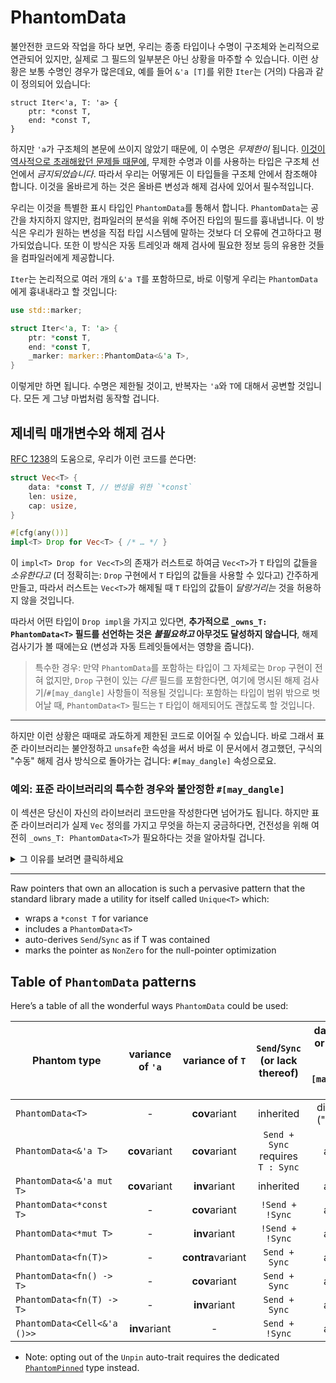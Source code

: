 # PhantomData

불안전한 코드와 작업을 하다 보면, 우리는 종종 타입이나 수명이 구조체와 논리적으로 연관되어 있지만, 실제로 그 필드의 일부분은 아닌 상황을 마주할 수 있습니다. 이런 상황은 보통 수명인 경우가 많은데요, 예를 들어 `&'a [T]`를 위한 `Iter`는 (거의) 다음과 같이 정의되어 있습니다:

```rust,compile_fail
struct Iter<'a, T: 'a> {
    ptr: *const T,
    end: *const T,
}
```

하지만 `'a`가 구조체의 본문에 쓰이지 않았기 때문에, 이 수명은 *무제한이* 됩니다. [이것이 역사적으로 초래해왔던 문제들 때문에][unused-param], 무제한 수명과 이를 사용하는 타입은 구조체 선언에서 *금지되었습니다*. 따라서 우리는 어떻게든 이 타입들을 구조체 안에서 참조해야 합니다. 
이것을 올바르게 하는 것은 올바른 변성과 해제 검사에 있어서 필수적입니다.

[unused-param]: https://rust-lang.github.io/rfcs/0738-variance.html#the-corner-case-unused-parameters-and-parameters-that-are-only-used-unsafely

우리는 이것을 특별한 표시 타입인 `PhantomData`를 통해서 합니다. `PhantomData`는 공간을 차지하지 않지만, 컴파일러의 분석을 위해 주어진 타입의 필드를 흉내냅니다. 이 방식은 우리가 원하는 변성을 직접 타입 시스템에 말하는 것보다 더 오류에 견고하다고 평가되었습니다. 또한 이 방식은 자동 트레잇과 해제 검사에 필요한 정보 등의 유용한 것들을 컴파일러에게 제공합니다.

`Iter`는 논리적으로 여러 개의 `&'a T`를 포함하므로, 바로 이렇게 우리는 `PhantomData`에게 흉내내라고 할 것입니다:

```rust
use std::marker;

struct Iter<'a, T: 'a> {
    ptr: *const T,
    end: *const T,
    _marker: marker::PhantomData<&'a T>,
}
```

이렇게만 하면 됩니다. 수명은 제한될 것이고, 반복자는 `'a`와 `T`에 대해서 공변할 것입니다. 모든 게 그냥 마법처럼 동작할 겁니다.

## 제네릭 매개변수와 해제 검사

[RFC 1238](https://rust-lang.github.io/rfcs/1238-nonparametric-dropck.html)의 도움으로, 우리가 이런 코드를 쓴다면:

```rust
struct Vec<T> {
    data: *const T, // 변성을 위한 `*const`
    len: usize,
    cap: usize,
}

#[cfg(any())]
impl<T> Drop for Vec<T> { /* … */ }
```
이 `impl<T> Drop for Vec<T>`의 존재가 러스트로 하여금 `Vec<T>`가 `T` 타입의 값들을 *소유한다고* (더 정확히는: `Drop` 구현에서 `T` 타입의 값들을 사용할 수 있다고) 간주하게 만들고, 따라서 러스트는 `Vec<T>`가 해제될 때 
`T` 타입의 값들이 *달랑거리는* 것을 허용하지 않을 것입니다.

따라서 어떤 타입이 `Drop impl`을 가지고 있다면, **추가적으로 `_owns_T: PhantomData<T>` 필드를 선언하는 것은 *불필요하고* 아무것도 달성하지 않습니다**, 해제 검사기가 볼 때에는요 (변성과 자동 트레잇들에서는 영향을 줍니다).
 
> 특수한 경우: 만약 `PhantomData`를 포함하는 타입이 그 자체로는 `Drop` 구현이 전혀 없지만, `Drop` 구현이 있는 _다른_ 필드를 포함한다면, 여기에 명시된
해제 검사기/`#[may_dangle]` 사항들이 적용될 것입니다: 포함하는 타입이 범위 밖으로 벗어날 때, `PhantomData<T>`
필드는 `T` 타입이 해제되어도 괜찮도록 할 것입니다.
___

하지만 이런 상황은 때때로 과도하게 제한된 코드로 이어질 수 있습니다. 바로 그래서 표준 라이브러리는 불안정하고 `unsafe`한 속성을 써서 바로 이 문서에서 경고했던, 구식의 "수동" 해제 검사 방식으로 돌아가는 겁니다: 
`#[may_dangle]` 속성으로요.

### 예외: 표준 라이브러리의 특수한 경우와 불안정한 `#[may_dangle]`

이 섹션은 당신이 자신의 라이브러리 코드만을 작성한다면 넘어가도 됩니다. 하지만 표준 라이브러리가 실제 `Vec` 정의를 가지고 무엇을 하는지 궁금하다면, 건전성을 위해 여전히 `_owns_T: PhantomData<T>`가 필요하다는 것을 
알아차릴 겁니다.

<details><summary>그 이유를 보려면 클릭하세요</summary>

다음의 예제를 생각해 봅시다:

```rust
fn main() {
    let mut v: Vec<&str> = Vec::new();
    let s: String = "Short-lived".into();
    v.push(&s);
    drop(s);
} // <- `v` 는 여기서 해제됩니다
```

정석적으로 `impl<T> Drop for Vec<T> {`를 정의하면, 위의 코드는 [부정됩니다][is-denied].

[is-denied]: https://rust.godbolt.org/z/ans15Kqz3

Indeed, in this case we have a `Vec</* T = */ &'s str>` vector of `'s`-lived references
to `str`ings, but in the case of `let s: String`, it is dropped before the `Vec` is, and
thus `'s` **is expired** by the time the `Vec` is dropped, and the
`impl<'s> Drop for Vec<&'s str> {` is used.

This means that if such `Drop` were to be used, it would be dealing with an _expired_, or
_dangling_ lifetime `'s`. But this is contrary to Rust principles, where by default all
Rust references involved in a function signature are non-dangling and valid to dereference.

Hence why Rust has to conservatively deny this snippet.

And yet, in the case of the real `Vec`, the `Drop` impl does not care about `&'s str`,
_since it has no drop glue of its own_: it only wants to deallocate the backing buffer.

In other words, it would be nice if the above snippet was somehow accepted, by special
casing `Vec`, or by relying on some special property of `Vec`: `Vec` could try to
_promise not to use the `&'s str`s it holds when being dropped_.

This is the kind of `unsafe` promise that can be expressed with `#[may_dangle]`:

```rust ,ignore
unsafe impl<#[may_dangle] 's> Drop for Vec<&'s str> { /* … */ }
```

or, more generally:

```rust ,ignore
unsafe impl<#[may_dangle] T> Drop for Vec<T> { /* … */ }
```

is the `unsafe` way to opt out of this conservative assumption that Rust's drop
checker makes about type parameters of a dropped instance not being allowed to dangle.

And when this is done, such as in the standard library, we need to be careful in the
case where `T` has drop glue of its own. In this instance, imagine replacing the
`&'s str`s with a `struct PrintOnDrop<'s> /* = */ (&'s str);` which would have a
`Drop` impl wherein the inner `&'s str` would be dereferenced and printed to the screen.

Indeed, `Drop for Vec<T> {`, before deallocating the backing buffer, does have to transitively
drop each `T` item when it has drop glue; in the case of `PrintOnDrop<'s>`, it means that
`Drop for Vec<PrintOnDrop<'s>>` has to transitively drop the `PrintOnDrop<'s>`s elements before
deallocating the backing buffer.

So when we said that `'s` `#[may_dangle]`, it was an excessively loose statement. We'd rather want
to say: "`'s` may dangle provided it not be involved in some transitive drop glue". Or, more generally,
"`T` may dangle provided it not be involved in some transitive drop glue". This "exception to the
exception" is a pervasive situation whenever **we own a `T`**. That's why Rust's `#[may_dangle]` is
smart enough to know of this opt-out, and will thus be disabled _when the generic parameter is held
in an owned fashion_ by the fields of the struct.

Hence why the standard library ends up with:

```rust
# #[cfg(any())]
// we pinky-swear not to use `T` when dropping a `Vec`…
unsafe impl<#[may_dangle] T> Drop for Vec<T> {
    fn drop(&mut self) {
        unsafe {
            if mem::needs_drop::<T>() {
                /* … except here, that is, … */
                ptr::drop_in_place::<[T]>(/* … */);
            }
            // …
            dealloc(/* … */)
            // …
        }
    }
}

struct Vec<T> {
    // … except for the fact that a `Vec` owns `T` items and
    // may thus be dropping `T` items on drop!
    _owns_T: core::marker::PhantomData<T>,

    ptr: *const T, // `*const` for variance (but this does not express ownership of a `T` *per se*)
    len: usize,
    cap: usize,
}
```

</details>

___

Raw pointers that own an allocation is such a pervasive pattern that the
standard library made a utility for itself called `Unique<T>` which:

* wraps a `*const T` for variance
* includes a `PhantomData<T>`
* auto-derives `Send`/`Sync` as if T was contained
* marks the pointer as `NonZero` for the null-pointer optimization

## Table of `PhantomData` patterns

Here’s a table of all the wonderful ways `PhantomData` could be used:

| Phantom type                | variance of `'a` | variance of `T`   | `Send`/`Sync`<br/>(or lack thereof)       | dangling `'a` or `T` in drop glue<br/>(_e.g._, `#[may_dangle] Drop`) |
|-----------------------------|:----------------:|:-----------------:|:-----------------------------------------:|:------------------------------------------------:|
| `PhantomData<T>`            | -                | **cov**ariant     | inherited                                 | disallowed ("owns `T`")                          |
| `PhantomData<&'a T>`        | **cov**ariant    | **cov**ariant     | `Send + Sync`<br/>requires<br/>`T : Sync` | allowed                                          |
| `PhantomData<&'a mut T>`    | **cov**ariant    | **inv**ariant     | inherited                                 | allowed                                          |
| `PhantomData<*const T>`     | -                | **cov**ariant     | `!Send + !Sync`                           | allowed                                          |
| `PhantomData<*mut T>`       | -                | **inv**ariant     | `!Send + !Sync`                           | allowed                                          |
| `PhantomData<fn(T)>`        | -                | **contra**variant | `Send + Sync`                             | allowed                                          |
| `PhantomData<fn() -> T>`    | -                | **cov**ariant     | `Send + Sync`                             | allowed                                          |
| `PhantomData<fn(T) -> T>`   | -                | **inv**ariant     | `Send + Sync`                             | allowed                                          |
| `PhantomData<Cell<&'a ()>>` | **inv**ariant    | -                 | `Send + !Sync`                            | allowed                                          |

  - Note: opting out of the `Unpin` auto-trait requires the dedicated [`PhantomPinned`] type instead.

[`PhantomPinned`]: ../core/marker/struct.PhantomPinned.html
